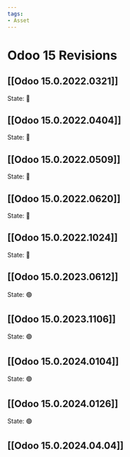 ```yaml
---
tags:
- Asset
---
```

# Odoo 15 Revisions

## [[Odoo 15.0.2022.0321]]

State: 🔴
## [[Odoo 15.0.2022.0404]]

State: 🔴
## [[Odoo 15.0.2022.0509]]

State: 🔴
## [[Odoo 15.0.2022.0620]]

State: 🔴
## [[Odoo 15.0.2022.1024]]

State: 🔴
## [[Odoo 15.0.2023.0612]]

State: 🟢
## [[Odoo 15.0.2023.1106]]

State: 🟢
## [[Odoo 15.0.2024.0104]]

State: 🟢
## [[Odoo 15.0.2024.0126]]

State: 🟢

## [[Odoo 15.0.2024.04.04]]